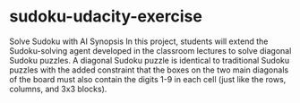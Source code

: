 # sudoku-udacity-exercise
Solve Sudoku with AI
Synopsis
In this project, students will extend the Sudoku-solving agent developed in the classroom lectures to solve diagonal Sudoku puzzles. A diagonal Sudoku puzzle is identical to traditional Sudoku puzzles with the added constraint that the boxes on the two main diagonals of the board must also contain the digits 1-9 in each cell (just like the rows, columns, and 3x3 blocks).
